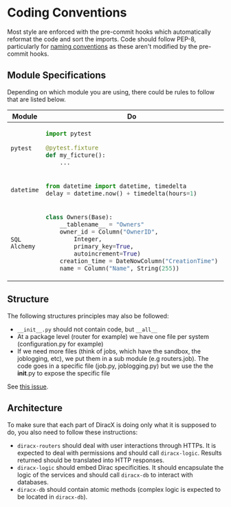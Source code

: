 # Coding Conventions

Most style are enforced with the pre-commit hooks which automatically reformat the code and sort the imports.
Code should follow PEP-8, particularly for [naming conventions](https://peps.python.org/pep-0008/#prescriptive-naming-conventions) as these aren't modified by the pre-commit hooks.

## Module Specifications

Depending on which module you are using, there could be rules to follow that are listed below.

<table>
<thead>
<tr>
    <th>Module</th>
    <th>Do</th>
    <th>Do not</th>
<tr>
</thead>

<tr>
<td>

`pytest`</td>

<td>

```python
import pytest

@pytest.fixture
def my_ficture():
    ...
```

</td>

<td>

```python
from pytest import fixture

@fixture
def my_ficture():
    ...
```

</td>
</tr>

<tr>
<td>

`datetime`
</td>

<td>

```python
from datetime import datetime, timedelta
delay = datetime.now() + timedelta(hours=1)
```

</td>

<td>

```python
import datetime
delay = datetime.datetime.now() + datetime.timedelta(hours=1)
```

</td>
</tr>

<tr>
<td>

`SQL Alchemy`
</td>

<td>

```python
class Owners(Base):
    __tablename__ = "Owners"
    owner_id = Column("OwnerID", 
        Integer, 
        primary_key=True, 
        autoincrement=True)
    creation_time = DateNowColumn("CreationTime")
    name = Column("Name", String(255))
```
</td>

<td>

```python
class Owners(Base):
    __tablename__ = "Owners"
    OwnerID = Column(Integer, 
        primary_key=True, 
        autoincrement=True)
    CreationTime = DateNowColumn()
    Name = Column(String(255))
```
</td>
</tr>

</table>


## Structure

The following structures principles may also be followed:

- `__init__.py` should not contain code, but `__all__`
- At a package level (router for example) we have one file per system (configuration.py for example)
- If we need more files (think of jobs, which have the sandbox, the joblogging, etc), we put them in a sub module (e.g routers.job). The code goes in a specific file (job.py, joblogging.py) but we use the the __init__.py to expose the specific file

See [this issue](https://github.com/DIRACGrid/diracx/issues/268).


## Architecture

To make sure that each part of DiracX is doing only what it is supposed to do, you also need to follow these instructions:

- `diracx-routers` should deal with user interactions through HTTPs. It is expected to deal with permissions and should call `diracx-logic`. Results returned should be translated into HTTP responses.
- `diracx-logic` should embed Dirac specificities. It should encapsulate the logic of the services and should call `diracx-db` to interact with databases.
- `diracx-db` should contain atomic methods (complex logic is expected to be located in `diracx-db`).
